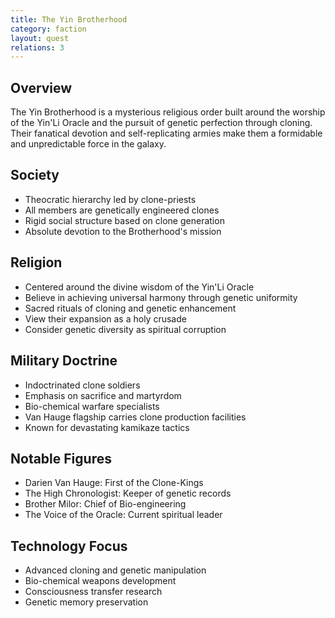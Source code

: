 ```yaml
---
title: The Yin Brotherhood
category: faction
layout: quest
relations: 3
---
```


## Overview
The Yin Brotherhood is a mysterious religious order built around the worship of the Yin'Li Oracle and the pursuit of genetic perfection through cloning. Their fanatical devotion and self-replicating armies make them a formidable and unpredictable force in the galaxy.

## Society
- Theocratic hierarchy led by clone-priests
- All members are genetically engineered clones
- Rigid social structure based on clone generation
- Absolute devotion to the Brotherhood's mission

## Religion
- Centered around the divine wisdom of the Yin'Li Oracle
- Believe in achieving universal harmony through genetic uniformity
- Sacred rituals of cloning and genetic enhancement
- View their expansion as a holy crusade
- Consider genetic diversity as spiritual corruption

## Military Doctrine
- Indoctrinated clone soldiers
- Emphasis on sacrifice and martyrdom
- Bio-chemical warfare specialists
- Van Hauge flagship carries clone production facilities
- Known for devastating kamikaze tactics

## Notable Figures
- Darien Van Hauge: First of the Clone-Kings
- The High Chronologist: Keeper of genetic records
- Brother Milor: Chief of Bio-engineering
- The Voice of the Oracle: Current spiritual leader

## Technology Focus
- Advanced cloning and genetic manipulation
- Bio-chemical weapons development
- Consciousness transfer research
- Genetic memory preservation